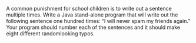 A common punishment for school children is to write out a sentence multiple
times. Write a Java stand-alone program that will write out the following sentence
one hundred times: “I will never spam my friends again.” Your program
should number each of the sentences and it should make eight different randomlooking
typos.